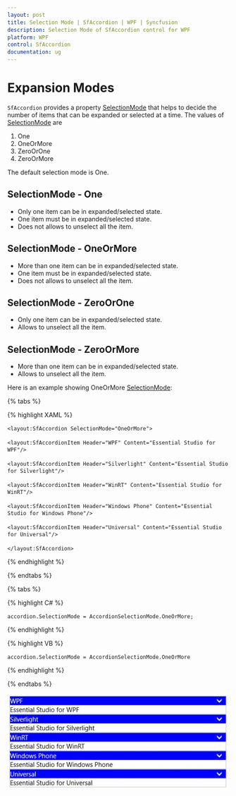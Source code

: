 ```yaml
---
layout: post
title: Selection Mode | SfAccordion | WPF | Syncfusion
description: Selection Mode of SfAccordion control for WPF
platform: WPF
control: SfAccordion
documentation: ug
---
```


# Expansion Modes

`SfAccordion` provides a property [SelectionMode](https://help.syncfusion.com/cr/wpf/Syncfusion.Windows.Controls.Layout.SfAccordion.html#Syncfusion_Windows_Controls_Layout_SfAccordion_SelectionMode) that helps to decide the number of items that can be expanded or selected at a time. The values of [SelectionMode](https://help.syncfusion.com/cr/wpf/Syncfusion.Windows.Controls.Layout.SfAccordion.html#Syncfusion_Windows_Controls_Layout_SfAccordion_SelectionMode) are

1. One
2. OneOrMore
3. ZeroOrOne
4. ZeroOrMore

The default selection mode is One. 

## SelectionMode - One

* Only one item can be in expanded/selected state.
* One item must be in expanded/selected state.
* Does not allows to unselect all the item. 

## SelectionMode - OneOrMore

* More than one item can be in expanded/selected state. 
* One item must be in expanded/selected state.
* Does not allows to unselect all the item. 

## SelectionMode - ZeroOrOne

* Only one item can be in expanded/selected state.
* Allows to unselect all the item. 

## SelectionMode - ZeroOrMore

* More than one item can be in expanded/selected state.
* Allows to unselect all the item. 

Here is an example showing OneOrMore [SelectionMode](https://help.syncfusion.com/cr/wpf/Syncfusion.Windows.Controls.Layout.SfAccordion.html#Syncfusion_Windows_Controls_Layout_SfAccordion_SelectionMode):

{% tabs %}

{% highlight XAML %}

    <layout:SfAccordion SelectionMode="OneOrMore">

    <layout:SfAccordionItem Header="WPF" Content="Essential Studio for WPF"/>

    <layout:SfAccordionItem Header="Silverlight" Content="Essential Studio for Silverlight"/>

    <layout:SfAccordionItem Header="WinRT" Content="Essential Studio for WinRT"/>

    <layout:SfAccordionItem Header="Windows Phone" Content="Essential Studio for Windows Phone"/>

    <layout:SfAccordionItem Header="Universal" Content="Essential Studio for Universal"/>

    </layout:SfAccordion>

{% endhighlight %}

{% endtabs %}

{% tabs %}

{% highlight C# %}

    accordion.SelectionMode = AccordionSelectionMode.OneOrMore;

{% endhighlight %}

{% highlight VB %}

    accordion.SelectionMode = AccordionSelectionMode.OneOrMore

{% endhighlight %}

{% endtabs %}

![Expansion modes](Selection-Mode-images/Selection-Mode-img1.jpeg)


